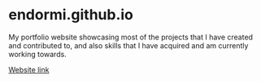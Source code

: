 # endormi.github.io

My portfolio website showcasing most of the projects that I have created and contributed to, and also skills that I have acquired and am currently working towards.

[Website link](https://endormi.io/)
